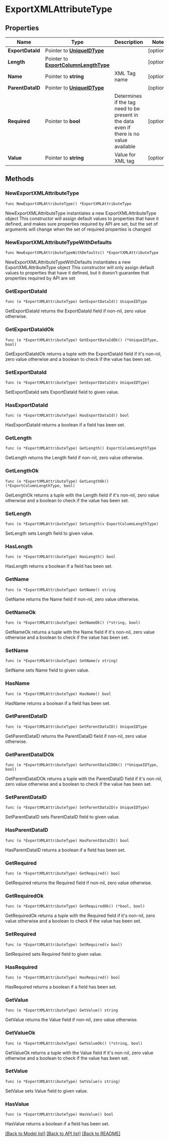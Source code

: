 # ExportXMLAttributeType

## Properties

Name | Type | Description | Notes
------------ | ------------- | ------------- | -------------
**ExportDataId** | Pointer to [**UniqueIDType**](UniqueIDType.md) |  | [optional] 
**Length** | Pointer to [**ExportColumnLengthType**](ExportColumnLengthType.md) |  | [optional] 
**Name** | Pointer to **string** | XML Tag name | [optional] 
**ParentDataID** | Pointer to [**UniqueIDType**](UniqueIDType.md) |  | [optional] 
**Required** | Pointer to **bool** | Determines if the tag need to be present in the data even if there is no value available | [optional] 
**Value** | Pointer to **string** | Value for XML tag | [optional] 

## Methods

### NewExportXMLAttributeType

`func NewExportXMLAttributeType() *ExportXMLAttributeType`

NewExportXMLAttributeType instantiates a new ExportXMLAttributeType object
This constructor will assign default values to properties that have it defined,
and makes sure properties required by API are set, but the set of arguments
will change when the set of required properties is changed

### NewExportXMLAttributeTypeWithDefaults

`func NewExportXMLAttributeTypeWithDefaults() *ExportXMLAttributeType`

NewExportXMLAttributeTypeWithDefaults instantiates a new ExportXMLAttributeType object
This constructor will only assign default values to properties that have it defined,
but it doesn't guarantee that properties required by API are set

### GetExportDataId

`func (o *ExportXMLAttributeType) GetExportDataId() UniqueIDType`

GetExportDataId returns the ExportDataId field if non-nil, zero value otherwise.

### GetExportDataIdOk

`func (o *ExportXMLAttributeType) GetExportDataIdOk() (*UniqueIDType, bool)`

GetExportDataIdOk returns a tuple with the ExportDataId field if it's non-nil, zero value otherwise
and a boolean to check if the value has been set.

### SetExportDataId

`func (o *ExportXMLAttributeType) SetExportDataId(v UniqueIDType)`

SetExportDataId sets ExportDataId field to given value.

### HasExportDataId

`func (o *ExportXMLAttributeType) HasExportDataId() bool`

HasExportDataId returns a boolean if a field has been set.

### GetLength

`func (o *ExportXMLAttributeType) GetLength() ExportColumnLengthType`

GetLength returns the Length field if non-nil, zero value otherwise.

### GetLengthOk

`func (o *ExportXMLAttributeType) GetLengthOk() (*ExportColumnLengthType, bool)`

GetLengthOk returns a tuple with the Length field if it's non-nil, zero value otherwise
and a boolean to check if the value has been set.

### SetLength

`func (o *ExportXMLAttributeType) SetLength(v ExportColumnLengthType)`

SetLength sets Length field to given value.

### HasLength

`func (o *ExportXMLAttributeType) HasLength() bool`

HasLength returns a boolean if a field has been set.

### GetName

`func (o *ExportXMLAttributeType) GetName() string`

GetName returns the Name field if non-nil, zero value otherwise.

### GetNameOk

`func (o *ExportXMLAttributeType) GetNameOk() (*string, bool)`

GetNameOk returns a tuple with the Name field if it's non-nil, zero value otherwise
and a boolean to check if the value has been set.

### SetName

`func (o *ExportXMLAttributeType) SetName(v string)`

SetName sets Name field to given value.

### HasName

`func (o *ExportXMLAttributeType) HasName() bool`

HasName returns a boolean if a field has been set.

### GetParentDataID

`func (o *ExportXMLAttributeType) GetParentDataID() UniqueIDType`

GetParentDataID returns the ParentDataID field if non-nil, zero value otherwise.

### GetParentDataIDOk

`func (o *ExportXMLAttributeType) GetParentDataIDOk() (*UniqueIDType, bool)`

GetParentDataIDOk returns a tuple with the ParentDataID field if it's non-nil, zero value otherwise
and a boolean to check if the value has been set.

### SetParentDataID

`func (o *ExportXMLAttributeType) SetParentDataID(v UniqueIDType)`

SetParentDataID sets ParentDataID field to given value.

### HasParentDataID

`func (o *ExportXMLAttributeType) HasParentDataID() bool`

HasParentDataID returns a boolean if a field has been set.

### GetRequired

`func (o *ExportXMLAttributeType) GetRequired() bool`

GetRequired returns the Required field if non-nil, zero value otherwise.

### GetRequiredOk

`func (o *ExportXMLAttributeType) GetRequiredOk() (*bool, bool)`

GetRequiredOk returns a tuple with the Required field if it's non-nil, zero value otherwise
and a boolean to check if the value has been set.

### SetRequired

`func (o *ExportXMLAttributeType) SetRequired(v bool)`

SetRequired sets Required field to given value.

### HasRequired

`func (o *ExportXMLAttributeType) HasRequired() bool`

HasRequired returns a boolean if a field has been set.

### GetValue

`func (o *ExportXMLAttributeType) GetValue() string`

GetValue returns the Value field if non-nil, zero value otherwise.

### GetValueOk

`func (o *ExportXMLAttributeType) GetValueOk() (*string, bool)`

GetValueOk returns a tuple with the Value field if it's non-nil, zero value otherwise
and a boolean to check if the value has been set.

### SetValue

`func (o *ExportXMLAttributeType) SetValue(v string)`

SetValue sets Value field to given value.

### HasValue

`func (o *ExportXMLAttributeType) HasValue() bool`

HasValue returns a boolean if a field has been set.


[[Back to Model list]](../README.md#documentation-for-models) [[Back to API list]](../README.md#documentation-for-api-endpoints) [[Back to README]](../README.md)


